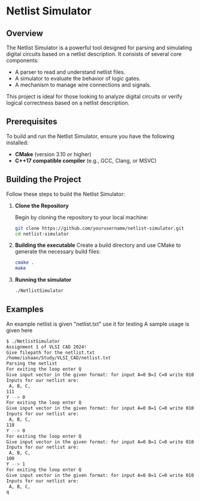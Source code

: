 # Netlist Simulator

## Overview

The Netlist Simulator is a powerful tool designed for parsing and simulating digital circuits based on a netlist description. It consists of several core components:

- A parser to read and understand netlist files.
- A simulator to evaluate the behavior of logic gates.
- A mechanism to manage wire connections and signals.

This project is ideal for those looking to analyze digital circuits or verify logical correctness based on a netlist description.

## Prerequisites

To build and run the Netlist Simulator, ensure you have the following installed:

- **CMake** (version 3.10 or higher)
- **C++17 compatible compiler** (e.g., GCC, Clang, or MSVC)

## Building the Project

Follow these steps to build the Netlist Simulator:

1. **Clone the Repository**

   Begin by cloning the repository to your local machine:

   ```sh
   git clone https://github.com/yourusername/netlist-simulator.git
   cd netlist-simulator
   ```
2. **Building the executable**
    Create a build directory and use CMake to generate the necessary build files:
    ```sh
    cmake .
    make
   ```
3. **Running the simulator**
    ```sh
    ./NetlistSimulator
    ```
## Examples
An example netlist is given "netlist.txt" use it for testing
A sample usage is given here

```sh
$ ./NetlistSimulator 
Assignment 1 of VLSI CAD 2024! 
Give filepath for the netlist.txt
/home/ishaan/Study/VLSI_CAD/netlist.txt
Parsing the netlist
For exiting the loop enter Q
Give input vector in the given format: for input A=0 B=1 C=0 write 010 in the command line
Inputs for our netlist are:
 A, B, C, 
111
Y --> 0
For exiting the loop enter Q
Give input vector in the given format: for input A=0 B=1 C=0 write 010 in the command line
Inputs for our netlist are:
 A, B, C, 
110
Y --> 0
For exiting the loop enter Q
Give input vector in the given format: for input A=0 B=1 C=0 write 010 in the command line
Inputs for our netlist are:
 A, B, C, 
100
Y --> 1
For exiting the loop enter Q
Give input vector in the given format: for input A=0 B=1 C=0 write 010 in the command line
Inputs for our netlist are:
 A, B, C, 
q
```